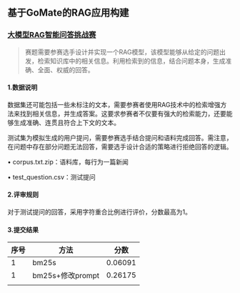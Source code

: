 ## 基于GoMate的RAG应用构建

### [大模型RAG智能问答挑战赛](https://challenge.xfyun.cn/topic/info?type=RAG-quiz)

> 赛题需要参赛选手设计并实现一个RAG模型，该模型能够从给定的问题出发，检索知识库中的相关信息。利用检索到的信息，结合问题本身，生成准确、全面、权威的回答。

#### 1.数据说明

数据集还可能包括一些未标注的文本，需要参赛者使用RAG技术中的检索增强方法来找到相关信息，并生成答案。这要求参赛者不仅要有强大的检索能力，还要能够生成准确、连贯且符合上下文的文本。

测试集为模拟生成的用户提问，需要参赛选手结合提问和语料完成回答。需注意，在问题中存在部分问题无法回答，需要选手设计合适的策略进行拒绝回答的逻辑。

• corpus.txt.zip：语料库，每行为一篇新闻

• test_question.csv：测试提问

#### 2.评审规则

对于测试提问的回答，采用字符重合比例进行评价，分数最高为1。

#### 3.提交结果

| 序号 | 方法             | 分数      |
|----|----------------|---------|
| 1  | bm25s          | 0.06091 |
| 1  | bm25s+修改prompt | 0.26175 |
|    |                |         |
